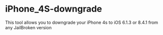 # iPhone_4S-downgrade
This tool allows you to downgrade your iPhone 4s to iOS 6.1.3 or 8.4.1 from any JailBroken version
